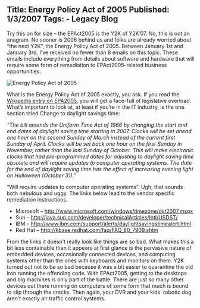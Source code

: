 Title: Energy Policy Act of 2005
Published: 1/3/2007
Tags:
    - Legacy Blog
---
Try this on for size – the EPAct2005 is the Y2K of Y2K’07. No, this is not an anagram. No sooner is 2006 behind us and folks are already worried about “the next Y2K”, the Energy Policy Act of 2005. Between January 1st and January 3rd, I’ve received no fewer than 8 emails on this topic. These emails include everything from details about software and hardware that will require some form of remediation to EPAct2005-related business opportunities.

![Energy Policy Act of 2005](http://s3.beckshome.com/20070103-Energy-Policy-Act-Of-2005.gif)

What is the Energy Policy Act of 2005 exactly, you ask. If you read the [Wikipedia entry on EPA2005](https://en.wikipedia.org/wiki/Energy_Policy_Act_of_2005), you will get a face-full of legislative overload. What’s important to look at, at least if you’re in the IT industry, is the one section titled Change to daylight savings time:

<i>“The bill amends the Uniform Time Act of 1966 by changing the start and end dates of daylight saving time starting in 2007. Clocks will be set ahead one hour on the second Sunday of March instead of the current first Sunday of April. Clocks will be set back one hour on the first Sunday in November, rather than the last Sunday of October. This will make electronic clocks that had pre-programmed dates for adjusting to daylight saving time obsolete and will require updates to computer operating systems. The date for the end of daylight saving time has the effect of increasing evening light on Halloween (October 31).”</i>

“Will require updates to computer operating systems”. Ugh, that sounds both nebulous and uggy. The links below lead to the vendor specific remediation instructions.

* Microsoft – http://www.microsoft.com/windows/timezone/dst2007.mspx
* Sun – http://java.sun.com/developer/technicalArticles/Intl/USDST/
* IBM – http://www.ibm.com/support/alerts/daylightsavingstimealert.html
* Red Hat – http://kbase.redhat.com/faq/FAQ_80_7909.shtm

From the links it doesn’t really look like things are so bad. What makes this a bit less containable than it appears at first glance is the pervasive nature of embedded devices, occasionally connected devices, and computing systems other than the ones with keyboards and monitors on them. Y2K turned out not to be so bad because it was a bit easier to quarantine the old iron running the offending code. With EPAct2005, getting to the desktops and big machines is only part of the battle. There are just so many other devices out there running on computers of some form that much is bound to slip through the cracks. Then again, your DVR and your kids’ robotic dog aren’t exactly air traffic control systems.